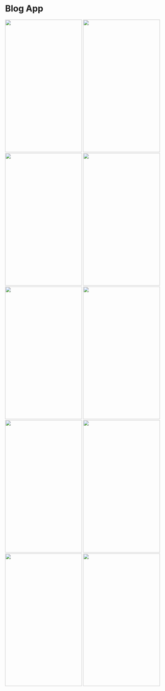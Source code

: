 # Blog App
<img src=https://user-images.githubusercontent.com/56589369/97964207-72684480-1dc9-11eb-8009-54a6c17943d8.png height="430" width="250"> <img src=https://user-images.githubusercontent.com/56589369/97964214-74ca9e80-1dc9-11eb-8ea7-84fefb5bec4b.png height="430" width="250">
<img src=https://user-images.githubusercontent.com/56589369/97964224-77c58f00-1dc9-11eb-970a-4d9328d09e07.png height="430" width="250"> <img src=https://user-images.githubusercontent.com/56589369/97964228-7a27e900-1dc9-11eb-82a6-06825c83de91.png height="430" width="250">
<img src=https://user-images.githubusercontent.com/56589369/97964236-7dbb7000-1dc9-11eb-87ad-3456a58b80d8.png height="430" width="250"> <img src=https://user-images.githubusercontent.com/56589369/97964247-814ef700-1dc9-11eb-9f3a-b5f882fbb012.png height="430" width="250">
<img src=https://user-images.githubusercontent.com/56589369/97964252-8449e780-1dc9-11eb-9dbe-840108e7f229.png height="430" width="250"> <img src=https://user-images.githubusercontent.com/56589369/97964273-8d3ab900-1dc9-11eb-8ba3-1c0be16d95b0.png height="430" width="250">
<img src=https://user-images.githubusercontent.com/56589369/97964290-93309a00-1dc9-11eb-86f2-3a50cf7c8f69.png height="430" width="250"> <img src=https://user-images.githubusercontent.com/56589369/97964305-99267b00-1dc9-11eb-965b-84165e006321.png height="430" width="250">
